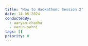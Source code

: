 ```yaml
---
title: "How to Hackathon: Session 2"
date: 14-05-2024
conductedBy:
  - aaryan-chadha
  - varun-sahni
tags: []
priority: 0
---
```

